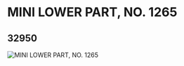 # MINI LOWER PART, NO. 1265
## 32950
![MINI LOWER PART, NO. 1265](https://lc-www-live-s.legocdn.com/media/bricks/5/2/6186022.jpg)